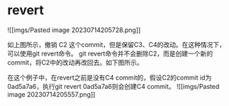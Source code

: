 # revert
![[imgs/Pasted image 20230714205728.png]]

如上图所示，撤销 C2 这个commit，但是保留C3、C4的改动。在这种情况下，可以使用git revert命令。
git revert命令并不会删除C2，而是创建一个新的commit，将C2中的改动再改回去。如下图所示。

在这个例子中，在revert之前是没有C4 commit的，假设C2的commit id为 0ad5a7a6，执行git revert 0ad5a7a6则会创建C4 commit。
![[imgs/Pasted image 20230714205557.png]]


